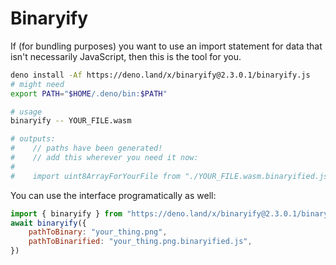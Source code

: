 # Binaryify

If (for bundling purposes) you want to use an import statement for data that isn't necessarily JavaScript, then this is the tool for you.

```sh
deno install -Af https://deno.land/x/binaryify@2.3.0.1/binaryify.js
# might need
export PATH="$HOME/.deno/bin:$PATH"

# usage
binaryify -- YOUR_FILE.wasm

# outputs:
#    // paths have been generated!
#    // add this wherever you need it now:
#
#    import uint8ArrayForYourFile from "./YOUR_FILE.wasm.binaryified.js"
```


You can use the interface programatically as well:
 
```js
import { binaryify } from "https://deno.land/x/binaryify@2.3.0.1/binaryify_api.js"
await binaryify({
    pathToBinary: "your_thing.png",
    pathToBinarified: "your_thing.png.binaryified.js",
})
```